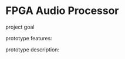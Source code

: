 # FPGA Audio Processor
project goal
<image of block diagram/>

prototype features:

prototype description:
